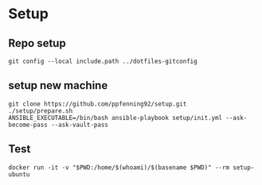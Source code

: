 # Setup

## Repo setup
```shell
git config --local include.path ../dotfiles-gitconfig 
```

## setup new machine
```shell
git clone https://github.com/ppfenning92/setup.git
./setup/prepare.sh
ANSIBLE_EXECUTABLE=/bin/bash ansible-playbook setup/init.yml --ask-become-pass --ask-vault-pass
```

## Test
```shell
docker run -it -v "$PWD:/home/$(whoami)/$(basename $PWD)" --rm setup-ubuntu
```
